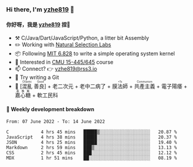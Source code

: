 ### Hi there, I'm [yzhe819](https://github.com/yzhe819) 👋

#### 你好呀，我是 [yzhe819](https://github.com/yzhe819) 捏👋

- :hammer_and_pick: C/Java/Dart/JavaScript/Python, a litter bit Assembly
- :pencil2: Working with [Natural Selection Labs](https://github.com/NaturalSelectionLabs)
- 📦 Following [MIT 6.828](https://pdos.csail.mit.edu/6.828/2018/overview.html) to write a simple operating system kernel
- 🧪 Interested in [CMU 15-445/645](https://15445.courses.cs.cmu.edu/fall2020/) course
- 📫 Connect? 👉 yzhe819@rss3.io
- 🌟 Try writing a Git
- 🔑 <ruby>[混亂 善良]<rp>（</rp><rt>Chaotic Good</rt><rp>）</rp></ruby> + 老二次元 + 老中二病了 + <ruby>膜法師<rp>（</rp><rt>+1s</rt><rp>）</rp></ruby> +  <ruby>共產主義<rp>（</rp><rt>Communism</rt><rp>）</rp></ruby> + 電子陽痿 + <ruby>嘉心糖<rp>（</rp><rt>嘉晚飯</rt><rp>）</rp></ruby> + 軟工民科



#### 📝 Weekly development breakdown

<!--START_SECTION:waka-->

```text
From: 07 June 2022 - To: 14 June 2022

C            4 hrs 45 mins   █████▒░░░░░░░░░░░░░░░░░░░   20.87 %
JavaScript   4 hrs 38 mins   █████░░░░░░░░░░░░░░░░░░░░   20.37 %
JSON         4 hrs 25 mins   █████░░░░░░░░░░░░░░░░░░░░   19.40 %
Markdown     2 hrs 59 mins   ███▒░░░░░░░░░░░░░░░░░░░░░   13.13 %
CSS          2 hrs 45 mins   ███░░░░░░░░░░░░░░░░░░░░░░   12.12 %
MDX          1 hr 51 mins    ██░░░░░░░░░░░░░░░░░░░░░░░   08.19 %
```

<!--END_SECTION:waka-->



